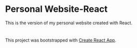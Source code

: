 # Personal Website-React

This is the version of my personal website created with React.

#

This project was bootstrapped with [Create React App](https://github.com/facebook/create-react-app).